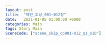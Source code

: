 ```yaml
---
layout: post
title:  "메인_회상_001~012장"
date:   2021-01-05 01:00:00 +0000
categories: Main
Tags: Story Main
SceneCode: ["scene_skip_cp001-012_q1_s10"]
---
```

